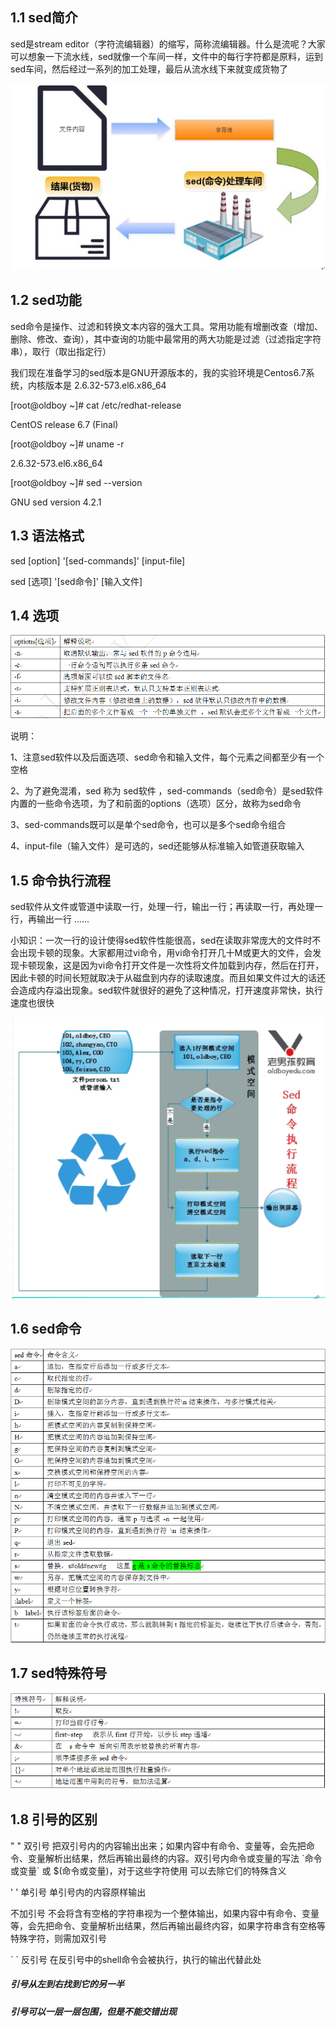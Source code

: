 ## 1.1  sed简介

sed是stream editor（字符流编辑器）的缩写，简称流编辑器。什么是流呢？大家可以想象一下流水线，sed就像一个车间一样，文件中的每行字符都是原料，运到sed车间，然后经过一系列的加工处理，最后从流水线下来就变成货物了

![](/assets/20-1.png)

## 1.2  sed功能

sed命令是操作、过滤和转换文本内容的强大工具。常用功能有增删改查（增加、删除、修改、查询），其中查询的功能中最常用的两大功能是过滤（过滤指定字符串），取行（取出指定行）

我们现在准备学习的sed版本是GNU开源版本的，我的实验环境是Centos6.7系统，内核版本是  2.6.32-573.el6.x86\_64

\[root@oldboy ~\]\# cat /etc/redhat-release

CentOS release 6.7 \(Final\)

\[root@oldboy ~\]\# uname -r

2.6.32-573.el6.x86\_64

\[root@oldboy ~\]\# sed --version

GNU sed version 4.2.1

## 1.3  语法格式

sed  \[option\]  '\[sed-commands\]'  \[input-file\]

sed  \[选项\]   '\[sed命令\]'       \[输入文件\]

## 1.4  选项

![](/assets/tab20-4.png)

说明：

1、注意sed软件以及后面选项、sed命令和输入文件，每个元素之间都至少有一个空格

2、为了避免混淆，sed 称为 sed软件 ，sed-commands（sed命令）是sed软件内置的一些命令选项，为了和前面的options（选项）区分，故称为sed命令

3、sed-commands既可以是单个sed命令，也可以是多个sed命令组合

4、input-file（输入文件）是可选的，sed还能够从标准输入如管道获取输入

## 1.5  命令执行流程

sed软件从文件或管道中读取一行，处理一行，输出一行；再读取一行，再处理一行，再输出一行 ......

小知识：一次一行的设计使得sed软件性能很高，sed在读取非常庞大的文件时不会出现卡顿的现象。大家都用过vi命令，用vi命令打开几十M或更大的文件，会发现卡顿现象，这是因为vi命令打开文件是一次性将文件加载到内存，然后在打开，因此卡顿的时间长短就取决于从磁盘到内存的读取速度。而且如果文件过大的话还会造成内存溢出现象。sed软件就很好的避免了这种情况，打开速度非常快，执行速度也很快

![](/assets/20-2.png)

## 1.6  sed命令

![](/assets/tab20-5.png)

## 1.7  sed特殊符号

![](/assets/tab20-6.png)

## 1.8  引号的区别

" " 双引号   把双引号内的内容输出出来；如果内容中有命令、变量等，会先把命令、变量解析出结果，然后再输出最终的内容。双引号内命令或变量的写法  \`命令或变量\`  或  $\(命令或变量\)，对于这些字符使用  可以去除它们的特殊含义

' ' 单引号    单引号内的内容原样输出

不加引号    不会将含有空格的字符串视为一个整体输出，如果内容中有命令、变量等，会先把命令、变量解析出结果，然后再输出最终内容，如果字符串含有空格等特殊字符，则需加双引号

\` \` 反引号  在反引号中的shell命令会被执行，执行的输出代替此处

##### 引号从左到右找到它的另一半

##### 引号可以一层一层包围，但是不能交错出现



